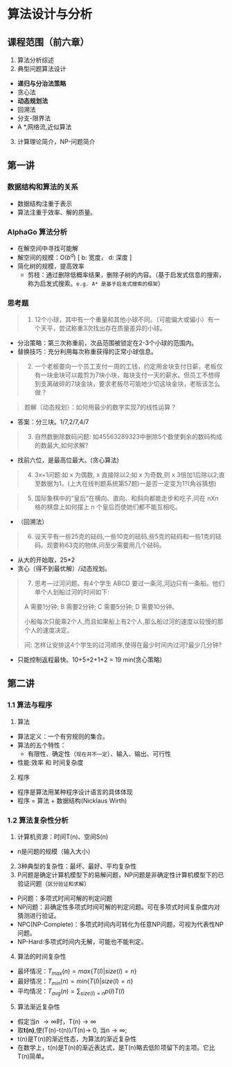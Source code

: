 # 算法设计与分析
## 课程范围（前六章）
1. 算法分析综述
2. 典型问题算法设计
- **递归与分治法策略**
- 贪心法
- **动态规划法**
- 回溯法
- 分支-限界法
- A *,网络流,近似算法
3. 计算理论简介，NP-问题简介

## 第一讲
### 数据结构和算法的关系
- 数据结构注重于表示
- 算法注重于效率、解的质量。

### AlphaGo 算法分析
- 在解空间中寻找可能解
- 解空间的规模：O($b^d$)  [ b: 宽度， d: 深度 ]
- 简化树的规模，提高效率
  - 剪枝：通过删除低概率结果，删除子树的内容。（基于启发式信息的搜索，称为启发式搜索。`e.g. A* 是基于启发式搜索的框架`）

### 思考题
>1. 12个小球，其中有一个重量和其他小球不同。（可能偏大或偏小）有一个天平，尝试称重3次找出存在质量差异的小球。
- 分治策略：第三次称重前，次品范围被锁定在2-3个小球的范围内。
- 替换技巧：充分利用每次称重获得的正常小球信息。

>2.  一个老板要向一个员工支付一周的工钱，约定用金块支付日薪。老板仅有一块金块可以裁剪为7块小块，每块支付一天的薪水。但员工不想得到支离破碎的7块金块，要求老板尽可能地少切这块金块，老板该怎么做？

>  题解（动态规划）：如何用最少的数字实现7的线性运算？

- 答案：分三块。1/7,2/7,4/7

>3. 自然数删除数码问题:
>如45563289323中删除5个数使剩余的数码构成的数最大,如何求解?

- 找前六位，是最高位最大。(贪心算法)

>4. 3x+1问题:如 x 为偶数, x 直接除以2;如 x 为奇数,则 x 3倍加1后除以2;直至数据为1。(上大在线判题系统第57题)一是否一定变为1?(角谷猜想)

>5. 国际象棋中的“皇后”在横向、直向、和斜向都能走步和吃子,问在 nXn 格的棋盘上如何摆上 n 个皇后而使她们都不能互相吃。
- （回溯法）


>6. 设天平有一些25克的砝码,一些10克的砝码,些5克的砝码和一些1克的砝码。现要称63克的物体,问至少需要用几个砝码。
- 从大的开始取，25*2
- 贪心（得不到最优解）/动态规划。

>7. 思考—过河问题。有4个学生 ABCD 要过一条河,河边只有一条船。他们单个人划船过河的时间如下:
>
> A 需要1分钟; B 需要2分钟; C 需要5分钟; D 需要10分钟。
> 
>小船每次只能乘2个人,而且如果船上有2个人,那么船过河的速度以较慢的那个人的速度决定。
>
> 问:  怎样让安排这4个学生的过河顺序,使得在最少时间内过河?最少几分钟?

- 只能控制返程最快。10+5+2+1*2 = 19 min(贪心策略)

## 第二讲 
### 1.1 算法与程序
1. 算法
- 算法定义：一个有穷规则的集合。
- 算法的五个特性：
   - 有限性、确定性（`现在并不一定`）、输入、输出、可行性
 - 性能:效率 和 时间复杂度

2. 程序
- 程序是算法用某种程序设计语言的具体体现
- 程序 = 算法 + 数据结构(Nicklaus Wirth)

### 1.2 算法复杂性分析
1. 计算机资源：时间T(n)、空间S(n) 
- n是问题的规模（输入大小）
2. 3种典型的复杂性：最坏、最好、平均复杂性
3. P问题是确定计算机模型下的易解问题，NP问题是非确定性计算机模型下的已验证问题（`区分验证和求解`）
- P问题：多项式时间可解的判定问题
- NP问题：非确定性多项式时间可解的判定问题。可在多项式时间复杂度内对猜测进行验证。
- NPC(NP-Complete)：多项式时间内可转化为任意NP问题，可视为代表性NP问题。
- NP-Hard:多项式时间内无解，可能也不能判定。
4. 算法的时间复杂性
- 最坏情况：$T_{max}(n) = max\{T(I)|size(I)=n\}$
- 最好情况：$T_{min}(n) = min\{T(I)|size(I)=n\}$
- 平均情况：$T_{avg}(n) = \sum_{size(I) = n}p(I)T(I)$
5. 算法渐近复杂性
- 假定当n $\rightarrow \infty$时，T(n)$\rightarrow \infty$
- 取**t(n)**,使(T(n)-t(n))/T(n)$\rightarrow$ 0, 当n$\rightarrow \infty$;
- t(n)是T(n)的渐近性态，为算法的渐近复杂性
- 在数学上，t(n)是T(n)的渐近表达式，是T(n)略去低阶项留下的主项。它比T(n)简单。




